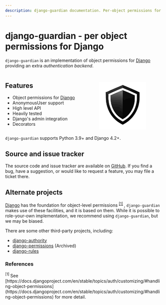 ```yaml
---
description: django-guardian documentation. Per-object permissions for Django.
---
```


# django-guardian - per object permissions for Django

`django-guardian` is an implementation of object permissions for [Django](http://www.djangoproject.com/) providing an extra *authentication backend*.

<div style="display: flex;">
    <div style="flex: 1;">
        <h2>Features</h2>
        <ul>
            <li>Object permissions for <a href="https://www.djangoproject.com/">Django</a></li>
            <li>AnonymousUser support</li>
            <li>High level API</li>
            <li>Heavily tested</li>
            <li>Django's admin integration</li>
            <li>Decorators</li>
        </ul>
    </div>
    <div style="flex: 1; display: flex; justify-content: center; align-items: center;">
        <img alt="A black knights shield" style="max-width: 60%; min-width: 150px; margin-top: 10%;" src="./assets/logo.svg"/>
    </div>
</div>

`django-guardian` supports Python 3.9+ and Django 4.2+.

## Source and issue tracker

The source code and issue tracker are available on [GitHub](http://github.com/django-guardian/django-guardian).
If you find a bug, have a suggestion, or would like to request a feature,
you may file a ticket there.

## Alternate projects

[Django](http://www.djangoproject.com/) has the foundation for object-level permissions
<sup>
    [[1]](#references)
</sup>,
`django-guardian` makes use of these facilities, and it is based on them.
While it is possible to role-your-own implementation,
we recommend using `django-guardian`, but we may be biased.

There are some other third-party projects, including:

- [django-authority](https://github.com/jazzband/django-authority)
- [django-permissions](https://github.com/lambdalisue/django-permission) (Archived)
- [django-rules](https://github.com/dfunckt/django-rules)

### References

<sup>
    [1]
</sup>
See [https://docs.djangoproject.com/en/stable/topics/auth/customizing/#handling-object-permissions](https://docs.djangoproject.com/en/stable/topics/auth/customizing/#handling-object-permissions) for more detail.
